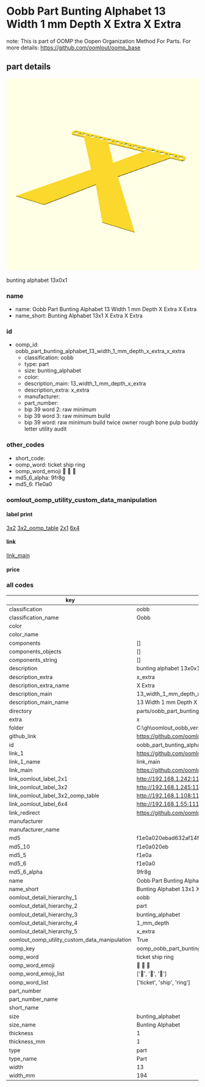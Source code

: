 # Oobb Part Bunting Alphabet 13 Width 1 mm Depth X Extra X Extra  

note: This is part of OOMP the Oopen Organization Method For Parts. For more details: https://github.com/oomlout/oomp_base

##  part details
  

[![](3dpr.png)](3dpr.png)

bunting alphabet 13x0x1



### name
* name: Oobb Part Bunting Alphabet 13 Width 1 mm Depth X Extra X Extra
* name_short: Bunting Alphabet 13x1 X Extra X Extra
### id
* oomp_id: oobb_part_bunting_alphabet_13_width_1_mm_depth_x_extra_x_extra
  * classification: oobb
  * type: part
  * size: bunting_alphabet
  * color: 
  * description_main: 13_width_1_mm_depth_x_extra
  * description_extra: x_extra
  * manufacturer: 
  * part_number: 
  * bip 39 word 2: raw minimum
  * bip 39 word 3: raw minimum build
  * bip 39 word: raw minimum build twice owner rough bone pulp buddy letter utility audit

### other_codes
* short_code: 
* oomp_word: ticket ship ring
* oomp_word_emoji :ticket: :ship: :ring:
* md5_6_alpha: 9fr8g
* md5_6: f1e0a0






### oomlout_oomp_utility_custom_data_manipulation
#### label print
[3x2](http://192.168.1.245:1112/?label=oomp%209fr8g)
[3x2_oomp_table](http://192.168.1.108:1112/?label=oomp%209fr8g)
[2x1](http://192.168.1.242:1112/?label=oomp%209fr8g)
[6x4](http://192.168.1.55:1112/?label=oomp%209fr8g)    

#### link

[link_main](https://github.com/oomlout/oomlout_oobb_version_4_generated_parts/tree/main/navigation_oomp/oobb/part/bunting_alphabet/13_width_1_mm_depth_x_extra/x_extra/part)                              

#### price







### all codes 
| key | value |  
| --- | --- |  
| classification | oobb |  
| classification_name | Oobb |  
| color |  |  
| color_name |  |  
| components | [] |  
| components_objects | [] |  
| components_string | [] |  
| description | bunting alphabet 13x0x1 |  
| description_extra | x_extra |  
| description_extra_name | X Extra |  
| description_main | 13_width_1_mm_depth_x_extra |  
| description_main_name | 13 Width 1 mm Depth X Extra |  
| directory | parts/oobb_part_bunting_alphabet_13_width_1_mm_depth_x_extra_x_extra |  
| extra | x |  
| folder | C:\gh\oomlout_oobb_version_4_generated_parts\parts\oobb_part_bunting_alphabet_13_width_1_mm_depth_x_extra_x_extra |  
| github_link | https://github.com/oomlout/oomlout_oomp_part_src/tree/main/parts/oobb_part_bunting_alphabet_13_width_1_mm_depth_x_extra_x_extra |  
| id | oobb_part_bunting_alphabet_13_width_1_mm_depth_x_extra_x_extra |  
| link_1 | https://github.com/oomlout/oomlout_oobb_version_4_generated_parts/tree/main/navigation_oomp/oobb/part/bunting_alphabet/13_width_1_mm_depth_x_extra/x_extra/part |  
| link_1_name | link_main |  
| link_main | https://github.com/oomlout/oomlout_oobb_version_4_generated_parts/tree/main/navigation_oomp/oobb/part/bunting_alphabet/13_width_1_mm_depth_x_extra/x_extra/part |  
| link_oomlout_label_2x1 | http://192.168.1.242:1112/?label=oomp%209fr8g |  
| link_oomlout_label_3x2 | http://192.168.1.245:1112/?label=oomp%209fr8g |  
| link_oomlout_label_3x2_oomp_table | http://192.168.1.108:1112/?label=oomp%209fr8g |  
| link_oomlout_label_6x4 | http://192.168.1.55:1112/?label=oomp%209fr8g |  
| link_redirect | https://github.com/oomlout/oomlout_oobb_version_4_generated_parts/tree/main/parts/oobb_bunting_alphabet_13_01_ex_x |  
| manufacturer |  |  
| manufacturer_name |  |  
| md5 | f1e0a020ebad632af14f1eb43ba34594 |  
| md5_10 | f1e0a020eb |  
| md5_5 | f1e0a |  
| md5_6 | f1e0a0 |  
| md5_6_alpha | 9fr8g |  
| name | Oobb Part Bunting Alphabet 13 Width 1 mm Depth X Extra X Extra |  
| name_short | Bunting Alphabet 13x1 X Extra X Extra |  
| oomlout_detail_hierarchy_1 | oobb |  
| oomlout_detail_hierarchy_2 | part |  
| oomlout_detail_hierarchy_3 | bunting_alphabet |  
| oomlout_detail_hierarchy_4 | 1_mm_depth |  
| oomlout_detail_hierarchy_5 | x_extra |  
| oomlout_oomp_utility_custom_data_manipulation | True |  
| oomp_key | oomp_oobb_part_bunting_alphabet_13_width_1_mm_depth_x_extra_x_extra |  
| oomp_word | ticket ship ring |  
| oomp_word_emoji | :ticket: :ship: :ring: |  
| oomp_word_emoji_list | [':ticket:', ':ship:', ':ring:'] |  
| oomp_word_list | ['ticket', 'ship', 'ring'] |  
| part_number |  |  
| part_number_name |  |  
| short_name |  |  
| size | bunting_alphabet |  
| size_name | Bunting Alphabet |  
| thickness | 1 |  
| thickness_mm | 1 |  
| type | part |  
| type_name | Part |  
| width | 13 |  
| width_mm | 194 |  
